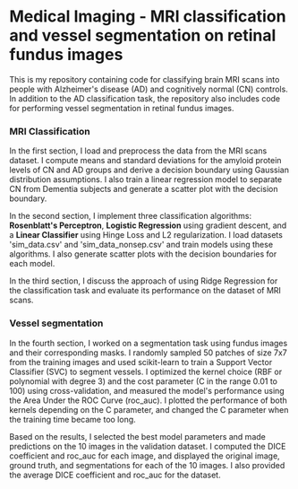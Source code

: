 # Medical Imaging - MRI classification and vessel segmentation on retinal fundus images

This is my repository containing code for classifying brain MRI scans into people with Alzheimer's disease (AD) and cognitively normal (CN) controls. In addition to the AD classification task, the repository also includes code for performing vessel segmentation in retinal fundus images.


### MRI Classification

In the first section, I load and preprocess the data from the MRI scans dataset. I compute means and standard deviations for the amyloid protein levels of CN and AD groups and derive a decision boundary using Gaussian distribution assumptions. I also train a linear regression model to separate CN from Dementia subjects and generate a scatter plot with the decision boundary.

In the second section, I implement three classification algorithms: **Rosenblatt's Perceptron**, **Logistic Regression** using gradient descent, and a **Linear Classifier** using Hinge Loss and L2 regularization. I load datasets 'sim_data.csv' and 'sim_data_nonsep.csv' and train models using these algorithms. I also generate scatter plots with the decision boundaries for each model.

In the third section, I discuss the approach of using Ridge Regression for the classification task and evaluate its performance on the dataset of MRI scans.

### Vessel segmentation
In the fourth section, I worked on a segmentation task using fundus images and their corresponding masks. I randomly sampled 50 patches of size 7x7 from the training images and used scikit-learn to train a Support Vector Classifier (SVC) to segment vessels. I optimized the kernel choice (RBF or polynomial with degree 3) and the cost parameter (C in the range 0.01 to 100) using cross-validation, and measured the model's performance using the Area Under the ROC Curve (roc_auc). I plotted the performance of both kernels depending on the C parameter, and changed the C parameter when the training time became too long.

Based on the results, I selected the best model parameters and made predictions on the 10 images in the validation dataset. I computed the DICE coefficient and roc_auc for each image, and displayed the original image, ground truth, and segmentations for each of the 10 images. I also provided the average DICE coefficient and roc_auc for the dataset.
